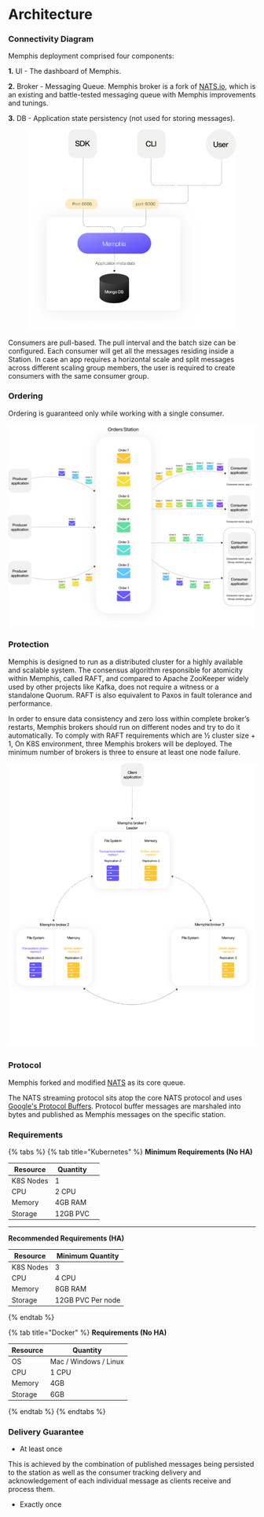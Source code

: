 # Architecture

### Connectivity Diagram

Memphis deployment comprised four components:

**1.** UI - The dashboard of Memphis.

**2.** Broker - Messaging Queue. Memphis broker is a fork of [NATS.io](http://nats.io/), which is an existing and battle-tested messaging queue with Memphis improvements and tunings.

**3.** DB - Application state persistency (not used for storing messages).

<figure><img src="../.gitbook/assets/memphis arch.png" alt=""><figcaption></figcaption></figure>

Consumers are pull-based. The pull interval and the batch size can be configured. Each consumer will get all the messages residing inside a Station. In case an app requires a horizontal scale and split messages across different scaling group members, the user is required to create consumers with the same consumer group.

### Ordering

Ordering is guaranteed only while working with a single consumer.

![](../.gitbook/assets/ordering.jpeg)

### Protection

Memphis is designed to run as a distributed cluster for a highly available and scalable system. The consensus algorithm responsible for atomicity within Memphis, called RAFT, and compared to Apache ZooKeeper widely used by other projects like Kafka, does not require a witness or a standalone Quorum. RAFT is also equivalent to Paxos in fault tolerance and performance.

In order to ensure data consistency and zero loss within complete broker’s restarts, Memphis brokers should run on different nodes and try to do it automatically. To comply with RAFT requirements which are ½ cluster size + 1, On K8S environment, three Memphis brokers will be deployed. The minimum number of brokers is three to ensure at least one node failure.

![](../.gitbook/assets/replications.jpeg)

### Protocol

Memphis forked and modified [NATS](https://nats.io) as its core queue.

The NATS streaming protocol sits atop the core NATS protocol and uses [Google's Protocol Buffers](https://developers.google.com/protocol-buffers/). Protocol buffer messages are marshaled into bytes and published as Memphis messages on the specific station.

### Requirements

{% tabs %}
{% tab title="Kubernetes" %}
**Minimum Requirements (No HA)**

| Resource  | Quantity |   |
| --------- | -------- | - |
| K8S Nodes | 1        |   |
| CPU       | 2 CPU    |   |
| Memory    | 4GB RAM  |   |
| Storage   | 12GB PVC |   |

****

**Recommended Requirements (HA)**

| Resource  | Minimum Quantity  |
| --------- | ----------------- |
| K8S Nodes | 3                 |
| CPU       | 4 CPU             |
| Memory    | 8GB RAM           |
| Storage   | 12GB PVC Per node |
{% endtab %}

{% tab title="Docker" %}
**Requirements (No HA)**

| Resource | Quantity               |
| -------- | ---------------------- |
| OS       | Mac / Windows / Linux  |
| CPU      | 1 CPU                  |
| Memory   | 4GB                    |
| Storage  | 6GB                    |
{% endtab %}
{% endtabs %}

### Delivery Guarantee

* At least once

This is achieved by the combination of published messages being persisted to the station as well as the consumer tracking delivery and acknowledgement of each individual message as clients receive and process them.

* Exactly once



